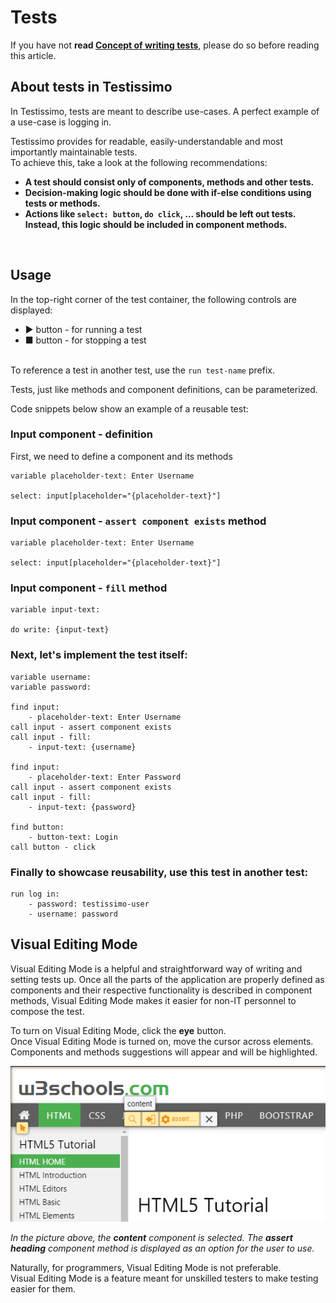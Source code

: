 # Tests

If you have not **read [Concept of writing tests](#/documentation/articles/concept-of-writing-tests)**, please do so before reading this article.

## About tests in Testissimo
In Testissimo, tests are meant to describe use-cases. A perfect example of a use-case is logging in. 

Testissimo provides for readable, easily-understandable and most importantly maintainable tests.<br>
To achieve this, take a look at the following recommendations:
- **A test should consist only of components, methods and other tests.**
- **Decision-making logic should be done with if-else conditions using tests or methods.**
- **Actions like ```select: button```, ```do click```, ... should be left out tests. Instead, this logic should be included in component methods.**

<br>


## Usage
In the top-right corner of the test container, the following controls are displayed:
- ▶ button - for running a test  
- ■ button - for stopping a test

<br>To reference a test in another test, use the ```run test-name``` prefix. 

Tests, just like methods and component definitions, can be parameterized.

Code snippets below show an example of a reusable test:
### Input component - definition 
First, we need to define a component and its methods
```
variable placeholder-text: Enter Username

select: input[placeholder="{placeholder-text}"]
```
### Input component - ```assert component exists``` method
```
variable placeholder-text: Enter Username

select: input[placeholder="{placeholder-text}"]
```
### Input component - ```fill``` method
```
variable input-text: 

do write: {input-text}
```
### Next, let's implement the test itself:
```
variable username: 
variable password: 

find input: 
    - placeholder-text: Enter Username
call input - assert component exists
call input - fill: 
    - input-text: {username}
    
find input: 
    - placeholder-text: Enter Password
call input - assert component exists
call input - fill: 
    - input-text: {password}

find button: 
    - button-text: Login
call button - click
```
### Finally to showcase reusability, use this test in another test:
```
run log in: 
    - password: testissimo-user
    - username: password
```

## Visual Editing Mode
Visual Editing Mode is a helpful and straightforward way of writing and setting tests up. Once all the parts of the application are properly defined as components and their respective functionality is described in component methods, Visual Editing Mode makes it easier for non-IT personnel to compose the test. 

To turn on Visual Editing Mode, click the **eye** button.<br> 
Once Visual Editing Mode is turned on, move the cursor across elements. Components and methods suggestions will appear and will be highlighted.

![](/documentation/images/visual_editing_mode.png)

_In the picture above, the **content** component is selected. The **assert heading** component method is displayed as an option for the user to use._

Naturally, for programmers, Visual Editing Mode is not preferable. 
<br>Visual Editing Mode is a feature meant for unskilled testers to make testing easier for them.